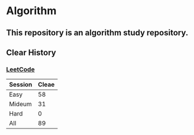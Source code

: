 # Algorithm

## This repository is an algorithm study repository.

## Clear History
### [LeetCode](https://leetcode.com/)

|Session|Cleae|
|------|--|
|Easy|58|
|Mideum|31|
|Hard|0|
|All|89|
